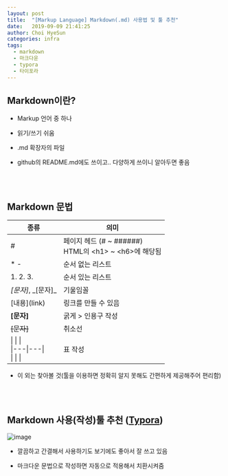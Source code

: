 ```yaml
---
layout: post
title:  "[Markup Language] Markdown(.md) 사용법 및 툴 추천"
date:   2019-09-09 21:41:25
author: Choi HyeSun
categories: infra
tags:
  - markdown
  - 마크다운
  - typora
  - 타이포라
---
```


## Markdown이란?

- Markup 언어 중 하나

- 읽기/쓰기 쉬움

- .md 확장자의 파일

- github의 README.md에도 쓰이고.. 다양하게 쓰이니 알아두면 좋음

<br>
<br>

## Markdown 문법

|종류|의미|
|---|---|
|#|페이지 헤드 (# ~ ######)<br>HTML의 \<h1> ~ \<h6>에 해당됨|
|* -|순서 없는 리스트|
|1. 2. 3.|순서 있는 리스트|
|*\[문자]*, \_[문자]\_|기울임꼴|
|\[내용](link)|링크를 만들 수 있음|
|**\[문자]**|굵게	>	인용구 작성|
|~~\[문자]~~|취소선|
|\| \| \|<br>\|---\|---\|<br>\| \| \| |표 작성|

- 이 외는 찾아볼 것(툴을 이용하면 정확히 알지 못해도 간편하게 제공해주어 편리함)

<br>
<br>

## Markdown 사용(작성)툴 추천 ([Typora](https://typora.io/))

![image](/img/2019-09-09/markdown-001-typora1.png)

- 깔끔하고 간결해서 사용하기도 보기에도 좋아서 잘 쓰고 있음

- 마크다운 문법으로 작성하면 자동으로 적용해서 치환시켜줌

